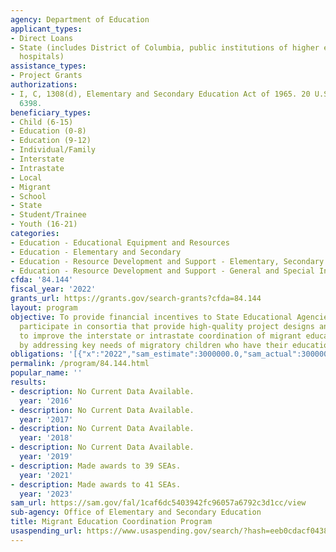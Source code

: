 ```yaml
---
agency: Department of Education
applicant_types:
- Direct Loans
- State (includes District of Columbia, public institutions of higher education and
  hospitals)
assistance_types:
- Project Grants
authorizations:
- I, C, 1308(d), Elementary and Secondary Education Act of 1965. 20 U.S.C. &sect;
  6398.
beneficiary_types:
- Child (6-15)
- Education (0-8)
- Education (9-12)
- Individual/Family
- Interstate
- Intrastate
- Local
- Migrant
- School
- State
- Student/Trainee
- Youth (16-21)
categories:
- Education - Educational Equipment and Resources
- Education - Elementary and Secondary
- Education - Resource Development and Support - Elementary, Secondary Education
- Education - Resource Development and Support - General and Special Interest Organizations
cfda: '84.144'
fiscal_year: '2022'
grants_url: https://grants.gov/search-grants?cfda=84.144
layout: program
objective: To provide financial incentives to State Educational Agencies (SEAs) to
  participate in consortia that provide high-quality project designs and services
  to improve the interstate or intrastate coordination of migrant education programs
  by addressing key needs of migratory children who have their education interrupted.
obligations: '[{"x":"2022","sam_estimate":3000000.0,"sam_actual":3000000.0,"usa_spending_actual":2999991.0},{"x":"2023","sam_estimate":3000000.0,"sam_actual":0.0,"usa_spending_actual":2951383.99},{"x":"2024","sam_estimate":3000000.0,"sam_actual":0.0,"usa_spending_actual":2660260.11}]'
permalink: /program/84.144.html
popular_name: ''
results:
- description: No Current Data Available.
  year: '2016'
- description: No Current Data Available.
  year: '2017'
- description: No Current Data Available.
  year: '2018'
- description: No Current Data Available.
  year: '2019'
- description: Made awards to 39 SEAs.
  year: '2021'
- description: Made awards to 41 SEAs.
  year: '2023'
sam_url: https://sam.gov/fal/1caf6dc5403942fc96057a6792c3d1cc/view
sub-agency: Office of Elementary and Secondary Education
title: Migrant Education Coordination Program
usaspending_url: https://www.usaspending.gov/search/?hash=eeb0cdacf0438e0cbd570163b57c9f76
---
```

